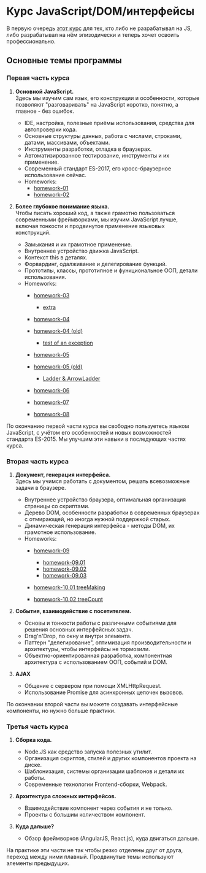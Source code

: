 # Курс JavaScript/DOM/интерфейсы
В первую очередь [этот курс](https://learn.javascript.ru/courses/js) для тех, кто либо не разрабатывал на JS, либо разрабатывал на нём эпизодически и теперь хочет освоить профессионально.

## Основные темы программы


### Первая часть курса

1. **Основной JavaScript.**
\
Здесь мы изучим сам язык, его конструкции и особенности, которые позволяют "разговаривать" на JavaScript коротко, понятно, а главное - без ошибок.

    - IDE, настройка, полезные приёмы использования, средства для автопроверки кода.
    - Основные структуры данных, работа с числами, строками, датами, массивами, объектами.
    - Инструменты разработки, отладка в браузерах.
    - Автоматизированное тестирование, инструменты и их применение.
    - Современный стандарт ES-2017, его кросс-браузерное использование сейчас.
    - Homeworks:
        - [homework-01](http://plnkr.co/edit/jUtyX2oZzH2L2fd2Pu1a?p=preview)
        - [homework-02](http://plnkr.co/edit/tUK3pcPQXtBzH5RqgyYC?p=preview)

2. **Более глубокое понимание языка.**
\
Чтобы писать хороший код, а также грамотно пользоваться современными фреймворками, мы изучим JavaScript лучше, включая тонкости и продвинутое применение языковых конструкций.

    - Замыкания и их грамотное применение.
    - Внутреннее устройство движка JavaScript.
    - Контекст this в деталях.
    - Форвардинг, одалживание и делегирование функций.
    - Прототипы, классы, прототипное и функциональное ООП, детали использования.
    - Homeworks:
        - [homework-03](http://plnkr.co/edit/SdVw97fpScEU5uNB5LPM?p=preview)
            - [extra](http://plnkr.co/edit/esNdzf4IUs7bdakfQnn9?p=preview)
            
        - [homework-04](http://plnkr.co/edit/UeUrRx9tsJ47MhME1UED?p=preview)
        
        - [homework-04 (old)](http://plnkr.co/edit/jtqzlylHCi0oFHeVpO99?p=preview)
            - [test of an exception](http://plnkr.co/edit/ptSoFFDS6vD3DVYCViNL?p=preview)
            
        - [homework-05](http://plnkr.co/edit/ccXsuKZqxtfT3sPGP6nr?p=preview)
        
        - [homework-05 (old)](http://plnkr.co/edit/5XwlxkoOQu2I0TTUP5pK?p=preview)
            - [Ladder & ArrowLadder](http://plnkr.co/edit/SR8sjGwJmuJ3f8ODk6eP?p=preview)
            
        - [homework-06](http://plnkr.co/edit/ElzDCxBcpjbnBbFz2uk4?p=preview)
        - [homework-07](http://plnkr.co/edit/0E7RGWxM9uhJsmxaQgOI?p=preview)
        - [homework-08](http://plnkr.co/edit/e7nV5hLRcUYF4ftq352A?p=preview)            


По окончанию первой части курса вы свободно пользуетесь языком JavaScript, с учётом его особенностей и новых возможностей стандарта ES-2015. Мы улучшим эти навыки в последующих частях курса.


### Вторая часть курса

1. **Документ, генерация интерфейса.**
\
Здесь мы учимся работать с документом, решать всевозможные задачи в браузере.

    - Внутреннее устройство браузера, оптимальная организация страницы со скриптами.
    - Дерево DOM, особенности разработки в современных браузерах с отмирающей, но иногда нужной поддержкой старых.
    - Динамическая генерация интерфейса - методы DOM, их грамотное использование.
    - Homeworks:
        - [homework-09](https://learn.javascript.ru/css-selectors#tasks)
            - [homework-09.01](http://plnkr.co/edit/OygONdvK7QqeOBVpyTYW?p=preview)
            - [homework-09.02](http://plnkr.co/edit/QuYJeOJJIHoanfeGnRn8?p=preview)
            - [homework-09.03](http://plnkr.co/edit/Rh6qH0X6RTKgnpWjBfFD?p=preview)
            
        - [homework-10.01 treeMaking](http://plnkr.co/edit/xBT3rxLbLwvOWqg6VAzR?p=preview)
        - [homework-10.02 treeCount](http://plnkr.co/edit/Vz34nQoZ0awW9ncdlW1c?p=preview)

2. **События, взаимодействие с посетителем.**
    - Основы и тонкости работы с различными событиями для решения основных интерфейсных задач.
    - Drag'n'Drop, по окну и внутри элемента.
    - Паттерн "делегирование", оптимизация производительности и архитектуры, чтобы интерфейсы не тормозили.
    - Объектно-ориентированная разработка, компонентная архитектура с использованием ООП, событий и DOM.

3. **AJAX**
    - Общение с сервером при помощи XMLHttpRequest.
    - Использование Promise для асинхронных цепочек вызовов.


По окончании второй части вы можете создавать интерфейсные компоненты, но нужно больше практики.


### Третья часть курса

1. **Сборка кода.**
    - Node.JS как средство запуска полезных утилит.
    - Организация скриптов, стилей и других компонентов проекта на диске.
    - Шаблонизация, системы организации шаблонов и детали их работы.
    - Современные технологии Frontend-сборки, Webpack.

2. **Архитектура сложных интерфейсов.**
    - Взаимодействие компонент через события и не только.
    - Проекты с большим количеством компонент.

3. **Куда дальше?**
    - Обзор фреймворков (AngularJS, React.js), куда двигаться дальше.


На практике эти части не так чтобы резко отделены друг от друга, переход между ними плавный. Продвинутые темы используют элементы предыдущих.

